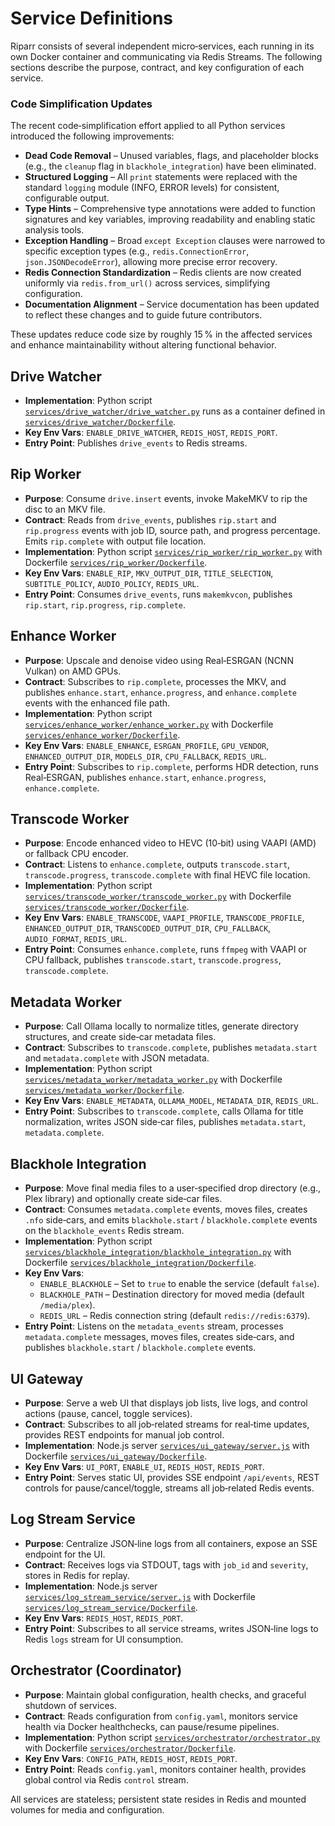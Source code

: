 # Service Definitions

Riparr consists of several independent micro‑services, each running in its own Docker container and communicating via Redis Streams. The following sections describe the purpose, contract, and key configuration of each service.

### Code Simplification Updates
The recent code‑simplification effort applied to all Python services introduced the following improvements:

- **Dead Code Removal** – Unused variables, flags, and placeholder blocks (e.g., the `cleanup` flag in `blackhole_integration`) have been eliminated.
- **Structured Logging** – All `print` statements were replaced with the standard `logging` module (INFO, ERROR levels) for consistent, configurable output.
- **Type Hints** – Comprehensive type annotations were added to function signatures and key variables, improving readability and enabling static analysis tools.
- **Exception Handling** – Broad `except Exception` clauses were narrowed to specific exception types (e.g., `redis.ConnectionError`, `json.JSONDecodeError`), allowing more precise error recovery.
- **Redis Connection Standardization** – Redis clients are now created uniformly via `redis.from_url()` across services, simplifying configuration.
- **Documentation Alignment** – Service documentation has been updated to reflect these changes and to guide future contributors.

These updates reduce code size by roughly 15 % in the affected services and enhance maintainability without altering functional behavior.

## Drive Watcher
- **Implementation**: Python script [`services/drive_watcher/drive_watcher.py`](services/drive_watcher/drive_watcher.py:1) runs as a container defined in [`services/drive_watcher/Dockerfile`](services/drive_watcher/Dockerfile:1).
- **Key Env Vars**: `ENABLE_DRIVE_WATCHER`, `REDIS_HOST`, `REDIS_PORT`.
- **Entry Point**: Publishes `drive_events` to Redis streams.

## Rip Worker
- **Purpose**: Consume `drive.insert` events, invoke MakeMKV to rip the disc to an MKV file.
- **Contract**: Reads from `drive_events`, publishes `rip.start` and `rip.progress` events with job ID, source path, and progress percentage. Emits `rip.complete` with output file location.
- **Implementation**: Python script [`services/rip_worker/rip_worker.py`](services/rip_worker/rip_worker.py:1) with Dockerfile [`services/rip_worker/Dockerfile`](services/rip_worker/Dockerfile:1).
- **Key Env Vars**: `ENABLE_RIP`, `MKV_OUTPUT_DIR`, `TITLE_SELECTION`, `SUBTITLE_POLICY`, `AUDIO_POLICY`, `REDIS_URL`.
- **Entry Point**: Consumes `drive_events`, runs `makemkvcon`, publishes `rip.start`, `rip.progress`, `rip.complete`.

## Enhance Worker
- **Purpose**: Upscale and denoise video using Real‑ESRGAN (NCNN Vulkan) on AMD GPUs.
- **Contract**: Subscribes to `rip.complete`, processes the MKV, and publishes `enhance.start`, `enhance.progress`, and `enhance.complete` events with the enhanced file path.
- **Implementation**: Python script [`services/enhance_worker/enhance_worker.py`](services/enhance_worker/enhance_worker.py:1) with Dockerfile [`services/enhance_worker/Dockerfile`](services/enhance_worker/Dockerfile:1).
- **Key Env Vars**: `ENABLE_ENHANCE`, `ESRGAN_PROFILE`, `GPU_VENDOR`, `ENHANCED_OUTPUT_DIR`, `MODELS_DIR`, `CPU_FALLBACK`, `REDIS_URL`.
- **Entry Point**: Subscribes to `rip.complete`, performs HDR detection, runs Real‑ESRGAN, publishes `enhance.start`, `enhance.progress`, `enhance.complete`.

## Transcode Worker
- **Purpose**: Encode enhanced video to HEVC (10‑bit) using VAAPI (AMD) or fallback CPU encoder.
- **Contract**: Listens to `enhance.complete`, outputs `transcode.start`, `transcode.progress`, `transcode.complete` with final HEVC file location.
- **Implementation**: Python script [`services/transcode_worker/transcode_worker.py`](services/transcode_worker/transcode_worker.py:1) with Dockerfile [`services/transcode_worker/Dockerfile`](services/transcode_worker/Dockerfile:1).
- **Key Env Vars**: `ENABLE_TRANSCODE`, `VAAPI_PROFILE`, `TRANSCODE_PROFILE`, `ENHANCED_OUTPUT_DIR`, `TRANSCODED_OUTPUT_DIR`, `CPU_FALLBACK`, `AUDIO_FORMAT`, `REDIS_URL`.
- **Entry Point**: Consumes `enhance.complete`, runs `ffmpeg` with VAAPI or CPU fallback, publishes `transcode.start`, `transcode.progress`, `transcode.complete`.

## Metadata Worker
- **Purpose**: Call Ollama locally to normalize titles, generate directory structures, and create side‑car metadata files.
- **Contract**: Subscribes to `transcode.complete`, publishes `metadata.start` and `metadata.complete` with JSON metadata.
- **Implementation**: Python script [`services/metadata_worker/metadata_worker.py`](services/metadata_worker/metadata_worker.py:1) with Dockerfile [`services/metadata_worker/Dockerfile`](services/metadata_worker/Dockerfile:1).
- **Key Env Vars**: `ENABLE_METADATA`, `OLLAMA_MODEL`, `METADATA_DIR`, `REDIS_URL`.
- **Entry Point**: Subscribes to `transcode.complete`, calls Ollama for title normalization, writes JSON side‑car files, publishes `metadata.start`, `metadata.complete`.

## Blackhole Integration
- **Purpose**: Move final media files to a user‑specified drop directory (e.g., Plex library) and optionally create side‑car files.
- **Contract**: Consumes `metadata.complete` events, moves files, creates `.nfo` side‑cars, and emits `blackhole.start` / `blackhole.complete` events on the `blackhole_events` Redis stream.
- **Implementation**: Python script [`services/blackhole_integration/blackhole_integration.py`](services/blackhole_integration/blackhole_integration.py:1) with Dockerfile [`services/blackhole_integration/Dockerfile`](services/blackhole_integration/Dockerfile:1).
- **Key Env Vars**:
  - `ENABLE_BLACKHOLE` – Set to `true` to enable the service (default `false`).
  - `BLACKHOLE_PATH` – Destination directory for moved media (default `/media/plex`).
  - `REDIS_URL` – Redis connection string (default `redis://redis:6379`).
- **Entry Point**: Listens on the `metadata_events` stream, processes `metadata.complete` messages, moves files, creates side‑cars, and publishes `blackhole.start` / `blackhole.complete` events.

## UI Gateway
- **Purpose**: Serve a web UI that displays job lists, live logs, and control actions (pause, cancel, toggle services).
- **Contract**: Subscribes to all job‑related streams for real‑time updates, provides REST endpoints for manual job control.
- **Implementation**: Node.js server [`services/ui_gateway/server.js`](services/ui_gateway/server.js:1) with Dockerfile [`services/ui_gateway/Dockerfile`](services/ui_gateway/Dockerfile:1).
- **Key Env Vars**: `UI_PORT`, `ENABLE_UI`, `REDIS_HOST`, `REDIS_PORT`.
- **Entry Point**: Serves static UI, provides SSE endpoint `/api/events`, REST controls for pause/cancel/toggle, streams all job‑related Redis events.

## Log Stream Service
- **Purpose**: Centralize JSON‑line logs from all containers, expose an SSE endpoint for the UI.
- **Contract**: Receives logs via STDOUT, tags with `job_id` and `severity`, stores in Redis for replay.
- **Implementation**: Node.js server [`services/log_stream_service/server.js`](services/log_stream_service/server.js:1) with Dockerfile [`services/log_stream_service/Dockerfile`](services/log_stream_service/Dockerfile:1).
- **Key Env Vars**: `REDIS_HOST`, `REDIS_PORT`.
- **Entry Point**: Subscribes to all service streams, writes JSON‑line logs to Redis `logs` stream for UI consumption.

## Orchestrator (Coordinator)
- **Purpose**: Maintain global configuration, health checks, and graceful shutdown of services.
- **Contract**: Reads configuration from `config.yaml`, monitors service health via Docker healthchecks, can pause/resume pipelines.
- **Implementation**: Python script [`services/orchestrator/orchestrator.py`](services/orchestrator/orchestrator.py:1) with Dockerfile [`services/orchestrator/Dockerfile`](services/orchestrator/Dockerfile:1).
- **Key Env Vars**: `CONFIG_PATH`, `REDIS_HOST`, `REDIS_PORT`.
- **Entry Point**: Reads `config.yaml`, monitors container health, provides global control via Redis `control` stream.

All services are stateless; persistent state resides in Redis and mounted volumes for media and configuration.